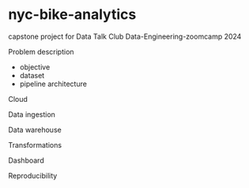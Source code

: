 # nyc-bike-analytics

capstone project for Data Talk Club Data-Engineering-zoomcamp 2024

Problem description
- objective
- dataset
- pipeline architecture

Cloud

Data ingestion

Data warehouse

Transformations

Dashboard

Reproducibility

